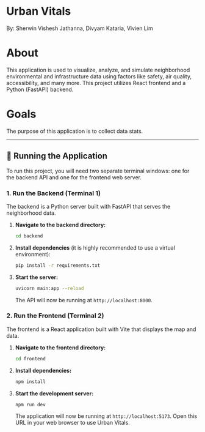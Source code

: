 

# Urban Vitals
By: Sherwin Vishesh Jathanna, Divyam Kataria, Vivien Lim

# About
This application is used to visualize, analyze, and simulate neighborhood environmental and infrastructure data using factors like safety, air quality, accessibility, and many more.
This project utilizes React frontend and a Python (FastAPI) backend.

# Goals
The purpose of this application is to collect data stats.

-----

## 🚀 Running the Application

To run this project, you will need two separate terminal windows: one for the backend API and one for the frontend web server.

### 1\. Run the Backend (Terminal 1)

The backend is a Python server built with FastAPI that serves the neighborhood data.

1.  **Navigate to the backend directory:**

    ```bash
    cd backend
    ```

2.  **Install dependencies** (it is highly recommended to use a virtual environment):

    ```bash
    pip install -r requirements.txt
    ```

3.  **Start the server:**

    ```bash
    uvicorn main:app --reload
    ```

    The API will now be running at `http://localhost:8000`.

### 2\. Run the Frontend (Terminal 2)

The frontend is a React application built with Vite that displays the map and data.

1.  **Navigate to the frontend directory:**

    ```bash
    cd frontend
    ```

2.  **Install dependencies:**

    ```bash
    npm install
    ```

3.  **Start the development server:**

    ```bash
    npm run dev
    ```

    The application will now be running at `http://localhost:5173`. Open this URL in your web browser to use Urban Vitals.